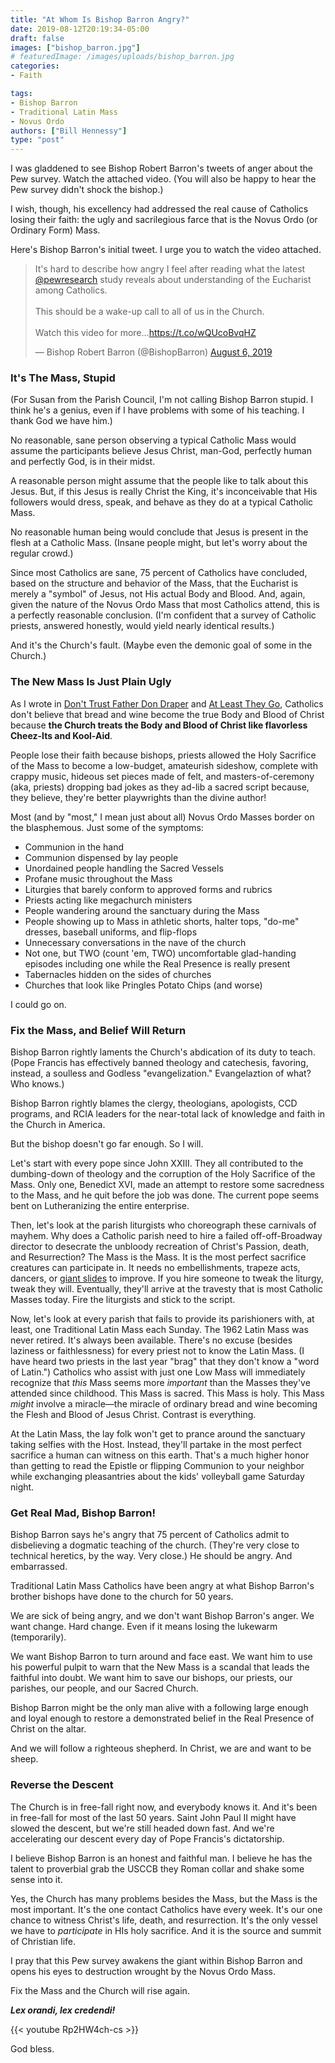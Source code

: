 ```yaml
---
title: "At Whom Is Bishop Barron Angry?"
date: 2019-08-12T20:19:34-05:00
draft: false
images: ["bishop_barron.jpg"]
# featuredImage: /images/uploads/bishop_barron.jpg
categories:
- Faith

tags:
- Bishop Barron
- Traditional Latin Mass
- Novus Ordo
authors: ["Bill Hennessy"]
type: "post"
---
```


I was gladdened to see Bishop Robert Barron's tweets of anger about the Pew survey. Watch the attached video. (You will also be happy to hear the Pew survey didn't shock the bishop.)

I wish, though, his excellency had addressed the real cause of Catholics losing their faith: the ugly and sacrilegious farce that is the Novus Ordo (or Ordinary Form) Mass. 

Here's Bishop Barron's initial tweet. I urge you to watch the video attached. 

<blockquote class="twitter-tweet"><p lang="en" dir="ltr">It&#39;s hard to describe how angry I feel after reading what the latest <a href="https://twitter.com/pewresearch?ref_src=twsrc%5Etfw">@pewresearch</a> study reveals about understanding of the Eucharist among Catholics.<br><br>This should be a wake-up call to all of us in the Church.<br><br>Watch this video for more...<a href="https://t.co/wQUcoBvqHZ">https://t.co/wQUcoBvqHZ</a></p>&mdash; Bishop Robert Barron (@BishopBarron) <a href="https://twitter.com/BishopBarron/status/1158854745316057090?ref_src=twsrc%5Etfw">August 6, 2019</a></blockquote> <script async src="https://platform.twitter.com/widgets.js" charset="utf-8"></script>

### It's The Mass, Stupid

(For Susan from the Parish Council, I'm not calling Bishop Barron stupid. I think he's a genius, even if I have problems with some of his teaching. I thank God we have him.)

No reasonable, sane person observing a typical Catholic Mass would assume the participants believe Jesus Christ, man-God, perfectly human and perfectly God, is in their midst. 

A reasonable person might assume that the people like to talk about this Jesus. But, if this Jesus is really Christ the King, it's inconceivable that His followers would dress, speak, and behave as they do at a typical Catholic Mass. 

No reasonable human being would conclude that Jesus is present in the flesh at a Catholic Mass. (Insane people might, but let's worry about the regular crowd.)

Since most Catholics are sane, 75 percent of Catholics have concluded, based on the structure and behavior of the Mass, that the Eucharist is merely a "symbol" of Jesus, not His actual Body and Blood. And, again, given the nature of the Novus Ordo Mass that most Catholics attend, this is a perfectly reasonable conclusion. (I'm confident that a survey of Catholic priests, answered honestly, would yield nearly identical results.)

And it's the Church's fault. (Maybe even the demonic goal of some in the Church.)

### The New Mass Is Just Plain Ugly

As I wrote in [Don't Trust Father Don Draper](https://www.hennessysview.com/posts/2019/most-catholics-arent-catholic/) and [At Least They Go](https://www.hennessysview.com/posts/2019/at-least-they-go/), Catholics don't believe that bread and wine become the true Body and Blood of Christ because **the Church treats the Body and Blood of Christ like flavorless Cheez-Its and Kool-Aid**. 

People lose their faith because bishops, priests allowed the Holy Sacrifice of the Mass to become a low-budget, amateurish sideshow, complete with crappy music, hideous set pieces made of felt, and masters-of-ceremony (aka, priests) dropping bad jokes as they ad-lib a sacred script because, they believe, they're better playwrights than the divine author!

Most (and by "most," I mean just about all) Novus Ordo Masses border on the blasphemous. Just some of the symptoms:

- Communion in the hand
- Communion dispensed by lay people
- Unordained people handling the Sacred Vessels
- Profane music throughout the Mass
- Liturgies that barely conform to approved forms and rubrics
- Priests acting like megachurch ministers
- People wandering around the sanctuary during the Mass
- People showing up to Mass in athletic shorts, halter tops, "do-me" dresses, baseball uniforms, and flip-flops
- Unnecessary conversations in the nave of the church
- Not one, but TWO (count 'em, TWO) uncomfortable glad-handing episodes including one while the Real Presence is really present
- Tabernacles hidden on the sides of churches
- Churches that look like Pringles Potato Chips (and worse)

I could go on. 

### Fix the Mass, and Belief Will Return

Bishop Barron rightly laments the Church's abdication of its duty to teach. (Pope Francis has effectively banned theology and catechesis, favoring, instead, a soulless and Godless "evangelization." Evangelaztion of what? Who knows.) 

Bishop Barron rightly blames the clergy, theologians, apologists, CCD programs, and RCIA leaders for the near-total lack of knowledge and faith in the Church in America.

But the bishop doesn't go far enough. So I will. 

Let's start with every pope since John XXIII. They all contributed to the dumbing-down of theology and the corruption of the Holy Sacrifice of the Mass. Only one, Benedict XVI, made an attempt to restore some sacredness to the Mass, and he quit before the job was done. The current pope seems bent on Lutheranizing the entire enterprise.

Then, let's look at the parish liturgists who choreograph these carnivals of mayhem. Why does a Catholic parish need to hire a failed off-off-Broadway director to desecrate the unbloody recreation of Christ's Passion, death, and Resurrection? The Mass is the Mass. It is the most perfect sacrifice creatures can participate in. It needs no embellishments, trapeze acts, dancers, or [giant slides](https://kfor.com/2019/08/09/cathedral-installs-giant-slide-but-insists-its-not-a-gimmick/) to improve. If you hire someone to tweak the liturgy, tweak they will. Eventually, they'll arrive at the travesty that is most Catholic Masses today. Fire the liturgists and stick to the script.

Now, let's look at every parish that fails to provide its parishioners with, at least, one Traditional Latin Mass each Sunday. The 1962 Latin Mass was never retired. It's always been available. There's no excuse (besides laziness or faithlessness) for every priest not to know the Latin Mass. (I have heard two priests in the last year "brag" that they don't know a "word of Latin.") Catholics who assist with just one Low Mass will immediately recognize that *this* Mass seems more *important* than the Masses they've attended since childhood. This Mass is sacred. This Mass is holy. This Mass *might* involve a miracle—the miracle of ordinary bread and wine becoming the Flesh and Blood of Jesus Christ. Contrast is everything. 

At the Latin Mass, the lay folk won't get to prance around the sanctuary taking selfies with the Host. Instead, they'll partake in the most perfect sacrifice a human can witness on this earth.  That's a much higher honor than getting to read the Epistle or flipping Communion to your neighbor while exchanging pleasantries about the kids' volleyball game Saturday night. 

### Get Real Mad, Bishop Barron!

Bishop Barron says he's angry that 75 percent of Catholics admit to disbelieving a dogmatic teaching of the church. (They're very close to technical heretics, by the way. Very close.) He should be angry. And embarrassed. 

Traditional Latin Mass Catholics have been angry at what Bishop Barron's brother bishops have done to the church for 50 years. 

We are sick of being angry, and we don't want Bishop Barron's anger. We want change. Hard change. Even if it means losing the lukewarm (temporarily). 

We want Bishop Barron to turn around and face east. We want him to use his powerful pulpit to warn that the New Mass is a scandal that leads the faithful into doubt. We want him to save our bishops, our priests, our parishes, our people, and our Sacred Church. 

Bishop Barron might be the only man alive with a following large enough and loyal enough to restore a demonstrated belief in the Real Presence of Christ on the altar. 

And we will follow a righteous shepherd. In Christ, we are and want to be sheep.

### Reverse the Descent

The Church is in free-fall right now, and everybody knows it. And it's been in free-fall for most of the last 50 years. Saint John Paul II might have slowed the descent, but we're still headed down fast. And we're accelerating our descent every day of Pope Francis's dictatorship. 

I believe Bishop Barron is an honest and faithful man. I believe he has the talent to proverbial grab the USCCB they Roman collar and shake some sense into it. 

Yes, the Church has many problems besides the Mass, but the Mass is the most important. It's the one contact Catholics have every week. It's our one chance to witness Christ's life, death, and resurrection. It's the only vessel we have to *participate* in HIs holy sacrifice. And it is the source and summit of Christian life. 

I pray that this Pew survey awakens the giant within Bishop Barron and opens his eyes to destruction wrought by the Novus Ordo Mass.

Fix the Mass and the Church will rise again. 

**_Lex orandi, lex credendi!_**

{{< youtube Rp2HW4ch-cs >}}

God bless.  